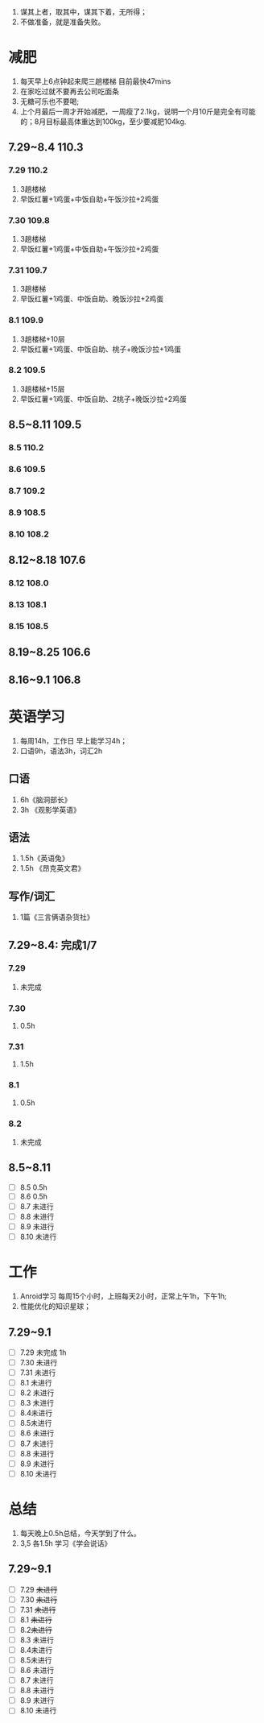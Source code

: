 1. 谋其上者，取其中，谋其下着，无所得；
2. 不做准备，就是准备失败。
# 减肥
1. 每天早上6点钟起来爬三趟楼梯 目前最快47mins
2. 在家吃过就不要再去公司吃面条
3. 无糖可乐也不要喝;
4. 上个月最后一周才开始减肥，一周瘦了2.1kg，说明一个月10斤是完全有可能的；8月目标最高体重达到100kg，至少要减肥104kg.
## 7.29~8.4 110.3
### 7.29 110.2
1. 3趟楼梯
2. 早饭红薯+1鸡蛋+中饭自助+午饭沙拉+2鸡蛋
### 7.30 109.8
1. 3趟楼梯
2. 早饭红薯+1鸡蛋+中饭自助+午饭沙拉+2鸡蛋
### 7.31 109.7
1. 3趟楼梯
2. 早饭红薯+1鸡蛋、中饭自助、晚饭沙拉+2鸡蛋
### 8.1 109.9
1. 3趟楼梯+10层
2. 早饭红薯+1鸡蛋、中饭自助、桃子+晚饭沙拉+1鸡蛋
### 8.2 109.5
1. 3趟楼梯+15层
2. 早饭红薯+1鸡蛋、中饭自助、2桃子+晚饭沙拉+2鸡蛋
## 8.5~8.11 109.5
### 8.5 110.2

### 8.6 109.5
### 8.7 109.2
### 8.9 108.5
### 8.10 108.2

## 8.12~8.18 107.6
### 8.12 108.0
### 8.13 108.1
### 8.15 108.5
## 8.19~8.25 106.6
## 8.16~9.1 106.8
# 英语学习
1. 每周14h，工作日 早上能学习4h；
2. 口语9h，语法3h，词汇2h

## 口语
1. 6h《脑洞部长》
2. 3h 《观影学英语》
## 语法
1. 1.5h《英语兔》
2. 1.5h 《昂克英文君》
## 写作/词汇
1. 1篇《三言俩语杂货社》
## 7.29~8.4: 完成1/7
### 7.29
1. 未完成
### 7.30
1. 0.5h
### 7.31
1. 1.5h
### 8.1
1. 0.5h
### 8.2
1. 未完成

## 8.5~8.11
- [ ] 8.5 0.5h
- [ ] 8.6 0.5h
- [ ] 8.7 未进行
- [ ] 8.8 未进行
- [ ] 8.9 未进行
- [ ] 8.10 未进行

# 工作
1. Anroid学习 每周15个小时，上班每天2小时，正常上午1h，下午1h;
2.  性能优化的知识星球；

## 7.29~9.1
- [ ] 7.29 未完成 1h
- [ ] 7.30 未进行
- [ ] 7.31 未进行
- [ ] 8.1 未进行
- [ ] 8.2 未进行
- [ ] 8.3 未进行
- [ ] 8.4未进行
- [ ] 8.5未进行
- [ ] 8.6 未进行
- [ ] 8.7 未进行
- [ ] 8.8 未进行
- [ ] 8.9 未进行
- [ ] 8.10 未进行
# 总结
1. 每天晚上0.5h总结，今天学到了什么。
2. 3,5 各1.5h 学习《学会说话》
## 7.29~9.1
- [ ] 7.29 ~~未进行~~
- [ ] 7.30 ~~未进行~~
- [ ]  7.31 ~~未进行~~
- [ ] 8.1 ~~未进行~~
- [ ] 8.2~~未进行~~
- [ ] 8.3 未进行
- [ ] 8.4未进行
- [ ] 8.5未进行
- [ ] 8.6 未进行
- [ ] 8.7 未进行
- [ ] 8.8 未进行
- [ ] 8.9 未进行
- [ ] 8.10 未进行